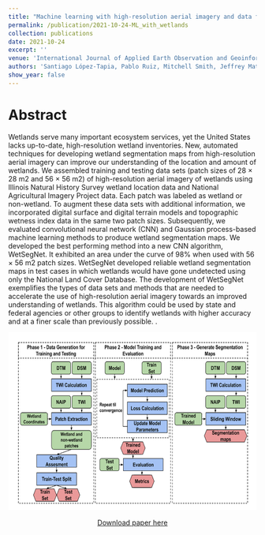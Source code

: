 ```yaml
---
title: "Machine learning with high-resolution aerial imagery and data fusion to improve and automate the detection of wetlands"
permalink: /publication/2021-10-24-ML_with_wetlands
collection: publications
date: 2021-10-24
excerpt: ''
venue: 'International Journal of Applied Earth Observation and Geoinformation(ElSEVIER)'
authors: 'Santiago López-Tapia, Pablo Ruiz, Mitchell Smith, Jeffrey Matthew, Bradley Zercher, Liliana Sydorenko, Neelanshi Varia, Yuanzhe Jin, Minzi Wang, Jennifer B.Dunn, Aggelos K. Katsaggelos'
show_year: false
---
```

Abstract
===
Wetlands serve many important ecosystem services, yet the United States lacks up-to-date, high-resolution wetland inventories. New, automated techniques for developing wetland segmentation maps from high-resolution aerial imagery can improve our understanding of the location and amount of wetlands. We assembled training and testing data sets (patch sizes of 28 × 28 m2 and 56 × 56 m2) of high-resolution aerial imagery of wetlands using Illinois Natural History Survey wetland location data and National Agricultural Imagery Project data. Each patch was labeled as wetland or non-wetland. To augment these data sets with additional information, we incorporated digital surface and digital terrain models and topographic wetness index data in the same two patch sizes. Subsequently, we evaluated convolutional neural network (CNN) and Gaussian process-based machine learning methods to produce wetland segmentation maps. We developed the best performing method into a new CNN algorithm, WetSegNet. It exhibited an area under the curve of 98% when used with 56 × 56 m2 patch sizes. WetSegNet developed reliable wetland segmentation maps in test cases in which wetlands would have gone undetected using only the National Land Cover Database. The development of WetSegNet exemplifies the types of data sets and methods that are needed to accelerate the use of high-resolution aerial imagery towards an improved understanding of wetlands. This algorithm could be used by state and federal agencies or other groups to identify wetlands with higher accuracy and at a finer scale than previously possible.
.<div align=center><img src="../images/wetland.png" width="600" height="360" />

[Download paper here](https://www.sciencedirect.com/science/article/pii/S0303243421002889)
